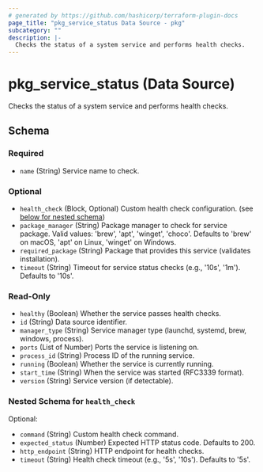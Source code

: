 ```yaml
---
# generated by https://github.com/hashicorp/terraform-plugin-docs
page_title: "pkg_service_status Data Source - pkg"
subcategory: ""
description: |-
  Checks the status of a system service and performs health checks.
---
```


# pkg_service_status (Data Source)

Checks the status of a system service and performs health checks.



<!-- schema generated by tfplugindocs -->
## Schema

### Required

- `name` (String) Service name to check.

### Optional

- `health_check` (Block, Optional) Custom health check configuration. (see [below for nested schema](#nestedblock--health_check))
- `package_manager` (String) Package manager to check for service package. Valid values: 'brew', 'apt', 'winget', 'choco'. Defaults to 'brew' on macOS, 'apt' on Linux, 'winget' on Windows.
- `required_package` (String) Package that provides this service (validates installation).
- `timeout` (String) Timeout for service status checks (e.g., '10s', '1m'). Defaults to '10s'.

### Read-Only

- `healthy` (Boolean) Whether the service passes health checks.
- `id` (String) Data source identifier.
- `manager_type` (String) Service manager type (launchd, systemd, brew, windows, process).
- `ports` (List of Number) Ports the service is listening on.
- `process_id` (String) Process ID of the running service.
- `running` (Boolean) Whether the service is currently running.
- `start_time` (String) When the service was started (RFC3339 format).
- `version` (String) Service version (if detectable).

<a id="nestedblock--health_check"></a>
### Nested Schema for `health_check`

Optional:

- `command` (String) Custom health check command.
- `expected_status` (Number) Expected HTTP status code. Defaults to 200.
- `http_endpoint` (String) HTTP endpoint for health checks.
- `timeout` (String) Health check timeout (e.g., '5s', '10s'). Defaults to '5s'.
